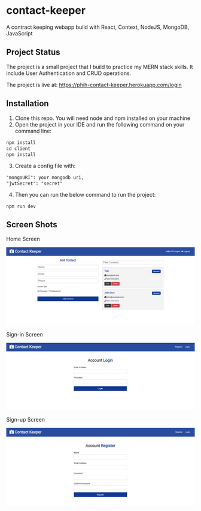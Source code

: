 # contact-keeper

A contract keeping webapp build with React, Context, NodeJS, MongoDB, JavaScript

## Project Status

The project is a small project that I build to practice my MERN stack skills. It include User Authentication and CRUD operations.

The project is live at: https://phih-contact-keeper.herokuapp.com/login

## Installation

1. Clone this repo. You will need node and npm installed on your machine
2. Open the project in your IDE and run the following command on your command line:
```
npm install
cd client
npm install
```
3. Create a config file with:
```
"mongoURI": your mongodb uri,
"jwtSecret": "secret"
```
4. Then you can run the below command to run the project:
```
npm run dev
```

## Screen Shots

Home Screen

![home](screenshots/main.png)

Sign-in Screen

![signin](screenshots/signin.png)

Sign-up Screen

![signup](screenshots/signup.png)
